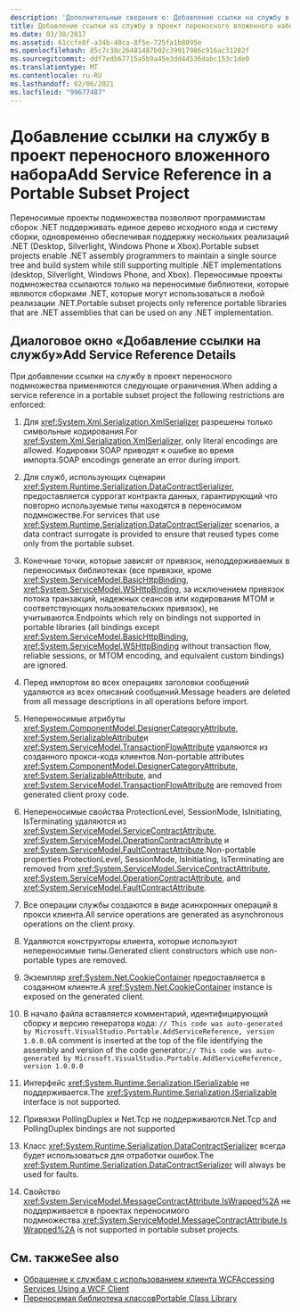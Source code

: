 ```yaml
---
description: 'Дополнительные сведения о: Добавление ссылки на службу в проекте переносимого подмножества'
title: Добавление ссылки на службу в проект переносного вложенного набора
ms.date: 03/30/2017
ms.assetid: 61ccfe0f-a34b-40ca-8f5e-725fa1b8095e
ms.openlocfilehash: 85c7c38c26481487b02c39917986c916ac31282f
ms.sourcegitcommit: ddf7edb67715a5b9a45e3dd44536dabc153c1de0
ms.translationtype: MT
ms.contentlocale: ru-RU
ms.lasthandoff: 02/06/2021
ms.locfileid: "99677487"
---
```

# <a name="add-service-reference-in-a-portable-subset-project"></a><span data-ttu-id="ab36b-103">Добавление ссылки на службу в проект переносного вложенного набора</span><span class="sxs-lookup"><span data-stu-id="ab36b-103">Add Service Reference in a Portable Subset Project</span></span>

<span data-ttu-id="ab36b-104">Переносимые проекты подмножества позволяют программистам сборок .NET поддерживать единое дерево исходного кода и систему сборки, одновременно обеспечивая поддержку нескольких реализаций .NET (Desktop, Silverlight, Windows Phone и Xbox).</span><span class="sxs-lookup"><span data-stu-id="ab36b-104">Portable subset projects enable .NET assembly programmers to maintain a single source tree and build system while still supporting multiple .NET implementations (desktop, Silverlight, Windows Phone, and Xbox).</span></span> <span data-ttu-id="ab36b-105">Переносимые проекты подмножества ссылаются только на переносимые библиотеки, которые являются сборками .NET, которые могут использоваться в любой реализации .NET.</span><span class="sxs-lookup"><span data-stu-id="ab36b-105">Portable subset projects only reference portable libraries that are .NET assemblies that can be used on any .NET implementation.</span></span>
  
## <a name="add-service-reference-details"></a><span data-ttu-id="ab36b-106">Диалоговое окно «Добавление ссылки на службу»</span><span class="sxs-lookup"><span data-stu-id="ab36b-106">Add Service Reference Details</span></span>  

 <span data-ttu-id="ab36b-107">При добавлении ссылки на службу в проект переносного подмножества применяются следующие ограничения.</span><span class="sxs-lookup"><span data-stu-id="ab36b-107">When adding a service reference in a portable subset project the following restrictions are enforced:</span></span>  
  
1. <span data-ttu-id="ab36b-108">Для <xref:System.Xml.Serialization.XmlSerializer> разрешены только символьные кодирования.</span><span class="sxs-lookup"><span data-stu-id="ab36b-108">For <xref:System.Xml.Serialization.XmlSerializer>, only literal encodings are allowed.</span></span> <span data-ttu-id="ab36b-109">Кодировки SOAP приводят к ошибке во время импорта.</span><span class="sxs-lookup"><span data-stu-id="ab36b-109">SOAP encodings generate an error during import.</span></span>  
  
2. <span data-ttu-id="ab36b-110">Для служб, использующих сценарии <xref:System.Runtime.Serialization.DataContractSerializer>, предоставляется суррогат контракта данных, гарантирующий что повторно используемые типы находятся в переносимом подмножестве.</span><span class="sxs-lookup"><span data-stu-id="ab36b-110">For services that use <xref:System.Runtime.Serialization.DataContractSerializer> scenarios, a data contract surrogate is provided to ensure that reused types come only from the portable subset.</span></span>  
  
3. <span data-ttu-id="ab36b-111">Конечные точки, которые зависят от привязок, неподдерживаемых в переносимых библиотеках (все привязки, кроме <xref:System.ServiceModel.BasicHttpBinding>, <xref:System.ServiceModel.WSHttpBinding>, за исключением привязок потока транзакций, надежных сеансов или кодирования MTOM и соответствующих пользовательских привязок), не учитываются.</span><span class="sxs-lookup"><span data-stu-id="ab36b-111">Endpoints which rely on bindings not supported in portable libraries (all bindings except <xref:System.ServiceModel.BasicHttpBinding>, <xref:System.ServiceModel.WSHttpBinding> without transaction flow, reliable sessions, or MTOM encoding, and equivalent custom bindings) are ignored.</span></span>  
  
4. <span data-ttu-id="ab36b-112">Перед импортом во всех операциях заголовки сообщений удаляются из всех описаний сообщений.</span><span class="sxs-lookup"><span data-stu-id="ab36b-112">Message headers are deleted from all message descriptions in all operations before import.</span></span>  
  
5. <span data-ttu-id="ab36b-113">Непереносимые атрибуты <xref:System.ComponentModel.DesignerCategoryAttribute>, <xref:System.SerializableAttribute>и <xref:System.ServiceModel.TransactionFlowAttribute> удаляются из созданного прокси-кода клиентов.</span><span class="sxs-lookup"><span data-stu-id="ab36b-113">Non-portable attributes <xref:System.ComponentModel.DesignerCategoryAttribute>, <xref:System.SerializableAttribute>, and <xref:System.ServiceModel.TransactionFlowAttribute> are removed from generated client proxy code.</span></span>  
  
6. <span data-ttu-id="ab36b-114">Непереносимые свойства ProtectionLevel, SessionMode, IsInitiating, IsTerminating удаляются из <xref:System.ServiceModel.ServiceContractAttribute>, <xref:System.ServiceModel.OperationContractAttribute> и <xref:System.ServiceModel.FaultContractAttribute>.</span><span class="sxs-lookup"><span data-stu-id="ab36b-114">Non-portable properties ProtectionLevel, SessionMode, IsInitiating, IsTerminating are removed from <xref:System.ServiceModel.ServiceContractAttribute>, <xref:System.ServiceModel.OperationContractAttribute>, and <xref:System.ServiceModel.FaultContractAttribute>.</span></span>  
  
7. <span data-ttu-id="ab36b-115">Все операции службы создаются в виде асинхронных операций в прокси клиента.</span><span class="sxs-lookup"><span data-stu-id="ab36b-115">All service operations are generated as asynchronous operations on the client proxy.</span></span>  
  
8. <span data-ttu-id="ab36b-116">Удаляются конструкторы клиента, которые используют непереносимые типы.</span><span class="sxs-lookup"><span data-stu-id="ab36b-116">Generated client constructors which use non-portable types are removed.</span></span>  
  
9. <span data-ttu-id="ab36b-117">Экземпляр <xref:System.Net.CookieContainer> предоставляется в созданном клиенте.</span><span class="sxs-lookup"><span data-stu-id="ab36b-117">A <xref:System.Net.CookieContainer> instance is exposed on the generated client.</span></span>  
  
10. <span data-ttu-id="ab36b-118">В начало файла вставляется комментарий, идентифицирующий сборку и версию генератора кода: `// This code was auto-generated by Microsoft.VisualStudio.Portable.AddServiceReference, version 1.0.0.0`</span><span class="sxs-lookup"><span data-stu-id="ab36b-118">A comment is inserted at the top of the file identifying the assembly and version of the code generator:`// This code was auto-generated by Microsoft.VisualStudio.Portable.AddServiceReference, version 1.0.0.0`</span></span>  
  
11. <span data-ttu-id="ab36b-119">Интерфейс <xref:System.Runtime.Serialization.ISerializable> не поддерживается.</span><span class="sxs-lookup"><span data-stu-id="ab36b-119">The <xref:System.Runtime.Serialization.ISerializable> interface is not supported.</span></span>  
  
12. <span data-ttu-id="ab36b-120">Привязки PollingDuplex и Net.Tcp не поддерживаются.</span><span class="sxs-lookup"><span data-stu-id="ab36b-120">Net.Tcp and PollingDuplex bindings are not supported</span></span>  
  
13. <span data-ttu-id="ab36b-121">Класс <xref:System.Runtime.Serialization.DataContractSerializer> всегда будет использоваться для отработки ошибок.</span><span class="sxs-lookup"><span data-stu-id="ab36b-121">The <xref:System.Runtime.Serialization.DataContractSerializer> will always be used for faults.</span></span>  
  
14. <span data-ttu-id="ab36b-122">Свойство <xref:System.ServiceModel.MessageContractAttribute.IsWrapped%2A> не поддерживается в проектах переносимого подмножества.</span><span class="sxs-lookup"><span data-stu-id="ab36b-122"><xref:System.ServiceModel.MessageContractAttribute.IsWrapped%2A> is not supported in portable subset projects.</span></span>  
  
## <a name="see-also"></a><span data-ttu-id="ab36b-123">См. также</span><span class="sxs-lookup"><span data-stu-id="ab36b-123">See also</span></span>

- [<span data-ttu-id="ab36b-124">Обращение к службам с использованием клиента WCF</span><span class="sxs-lookup"><span data-stu-id="ab36b-124">Accessing Services Using a WCF Client</span></span>](accessing-services-using-a-wcf-client.md)
- [<span data-ttu-id="ab36b-125">Переносимая библиотека классов</span><span class="sxs-lookup"><span data-stu-id="ab36b-125">Portable Class Library</span></span>](../cross-platform/portable-class-library.md)
